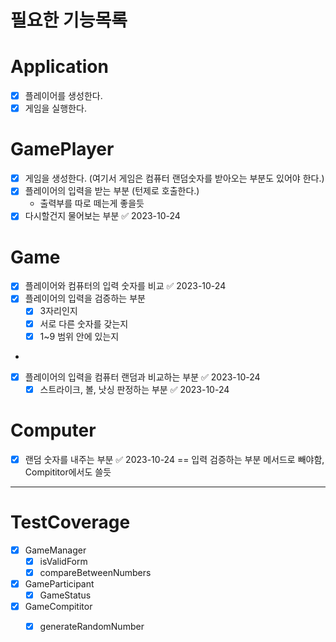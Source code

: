 # 필요한 기능목록

# Application
- [x] 플레이어를 생성한다.
- [x] 게임을 실행한다.

# GamePlayer
- [x] 게임을 생성한다. (여기서 게임은 컴퓨터 랜덤숫자를 받아오는 부분도 있어야 한다.)
- [x] 플레이어의 입력을 받는 부분 (턴제로 호출한다.)
  - 출력부를 따로 떼는게 좋을듯
- [x] 다시할건지 물어보는 부분 ✅ 2023-10-24

# Game
- [x] 플레이어와 컴퓨터의 입력 숫자를 비교 ✅ 2023-10-24
- [x] 플레이어의 입력을 검증하는 부분
  - [x] 3자리인지
  - [x] 서로 다른 숫자를 갖는지
  - [x] 1~9 범위 안에 있는지
- 
- [x] 플레이어의 입력을 컴퓨터 랜덤과 비교하는 부분 ✅ 2023-10-24
  - [x] 스트라이크, 볼, 낫싱 판정하는 부분 ✅ 2023-10-24

# Computer
- [x] 랜덤 숫자를 내주는 부분 ✅ 2023-10-24
== 입력 검증하는 부분 메서드로 빼야함, Compititor에서도 쓸듯

---
# TestCoverage
- [x] GameManager
  - [x] isValidForm
  - [x] compareBetweenNumbers

- [x] GameParticipant
  - [x] GameStatus

- [x] GameCompititor
  - [x] generateRandomNumber




